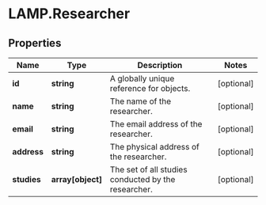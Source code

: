 # LAMP.Researcher

## Properties
Name | Type | Description | Notes
------------ | ------------- | ------------- | -------------
**id** | **string** | A globally unique reference for objects. | [optional] 
**name** | **string** | The name of the researcher. | [optional] 
**email** | **string** | The email address of the researcher. | [optional] 
**address** | **string** | The physical address of the researcher. | [optional] 
**studies** | **array[object]** | The set of all studies conducted by the researcher. | [optional] 


